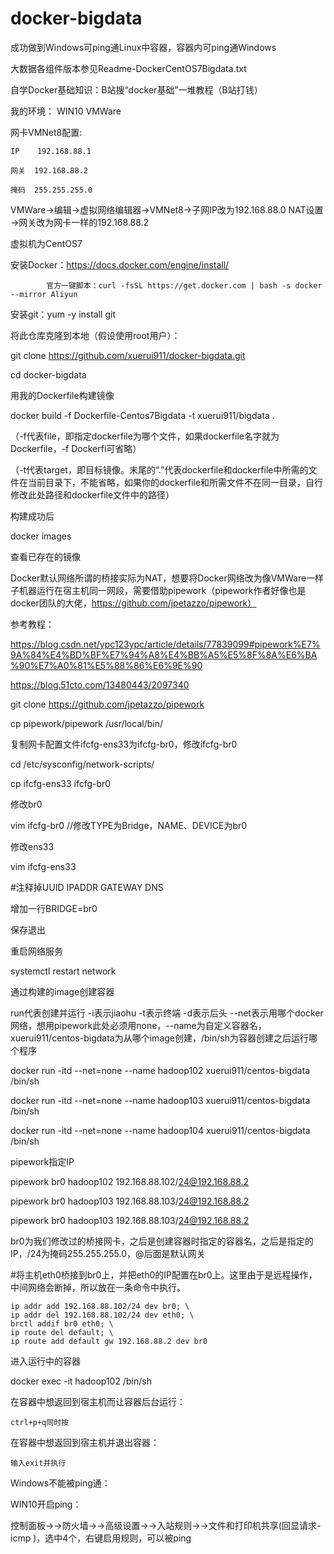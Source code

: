 # docker-bigdata

成功做到Windows可ping通Linux中容器，容器内可ping通Windows

大数据各组件版本参见Readme-DockerCentOS7Bigdata.txt

自学Docker基础知识：B站搜“docker基础”一堆教程（B站打钱）

我的环境：
WIN10 VMWare

网卡VMNet8配置: 

    IP    192.168.88.1 
    
    网关  192.168.88.2
    
    掩码  255.255.255.0

VMWare→编辑→虚拟网络编辑器→VMNet8→子网IP改为192.168.88.0 NAT设置→网关改为网卡一样的192.168.88.2
    


虚拟机为CentOS7

安装Docker：https://docs.docker.com/engine/install/

            官方一键脚本：curl -fsSL https://get.docker.com | bash -s docker --mirror Aliyun

安装git：yum -y install git


将此仓库克隆到本地（假设使用root用户）：

git clone https://github.com/xuerui911/docker-bigdata.git

cd docker-bigdata

用我的Dockerfile构建镜像

docker build -f Dockerfile-Centos7Bigdata -t xuerui911/bigdata .

（-f代表file，即指定dockerfile为哪个文件，如果dockerfile名字就为Dockerfile，-f Dockerfi可省略）

（-t代表target，即目标镜像。末尾的“.”代表dockerfile和dockerfile中所需的文件在当前目录下，不能省略，如果你的dockerfile和所需文件不在同一目录，自行修改此处路径和dockerfile文件中的路径）

构建成功后

docker images

查看已存在的镜像



Docker默认网络所谓的桥接实际为NAT，想要将Docker网络改为像VMWare一样子机器运行在宿主机同一网段，需要借助pipework（pipework作者好像也是docker团队的大佬，https://github.com/jpetazzo/pipework）

参考教程：

https://blog.csdn.net/ypc123ypc/article/details/77839099#pipework%E7%9A%84%E4%BD%BF%E7%94%A8%E4%BB%A5%E5%8F%8A%E6%BA%90%E7%A0%81%E5%88%86%E6%9E%90	

https://blog.51cto.com/13480443/2097340

git clone https://github.com/jpetazzo/pipework

cp pipework/pipework /usr/local/bin/

复制网卡配置文件ifcfg-ens33为ifcfg-br0，修改ifcfg-br0

cd /etc/sysconfig/network-scripts/

cp ifcfg-ens33 ifcfg-br0

修改br0

vim ifcfg-br0 //修改TYPE为Bridge，NAME、DEVICE为br0

修改ens33

vim ifcfg-ens33

#注释掉UUID IPADDR GATEWAY DNS

增加一行BRIDGE=br0

保存退出


重启网络服务

systemctl restart network



通过构建的image创建容器


run代表创建并运行 -i表示jiaohu -t表示终端 -d表示后头 --net表示用哪个docker网络，想用pipework此处必须用none，--name为自定义容器名，xuerui911/centos-bigdata为从哪个image创建，/bin/sh为容器创建之后运行哪个程序

docker run -itd --net=none --name hadoop102 xuerui911/centos-bigdata /bin/sh

docker run -itd --net=none --name hadoop103 xuerui911/centos-bigdata /bin/sh

docker run -itd --net=none --name hadoop104 xuerui911/centos-bigdata /bin/sh


pipework指定IP

pipework br0 hadoop102 192.168.88.102/24@192.168.88.2

pipework br0 hadoop103 192.168.88.103/24@192.168.88.2

pipework br0 hadoop103 192.168.88.103/24@192.168.88.2

br0为我们修改过的桥接网卡，之后是创建容器时指定的容器名，之后是指定的IP，/24为掩码255.255.255.0，@后面是默认网关


#将主机eth0桥接到br0上，并把eth0的IP配置在br0上。这里由于是远程操作，中间网络会断掉，所以放在一条命令中执行。

	ip addr add 192.168.88.102/24 dev br0; \
    ip addr del 192.168.88.102/24 dev eth0; \
    brctl addif br0 eth0; \
    ip route del default; \
    ip route add default gw 192.168.88.2 dev br0
	

进入运行中的容器

docker exec -it hadoop102 /bin/sh

在容器中想返回到宿主机而让容器后台运行：

    ctrl+p+q同时按
    
    
在容器中想返回到宿主机并退出容器：

    输入exit并执行


Windows不能被ping通：

WIN10开启ping：

控制面板→→防火墙→→高级设置→→入站规则→→文件和打印机共享(回显请求-icmp )，选中4个，右键启用规则，可以被ping





